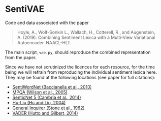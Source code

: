 # SentiVAE

Code and data associated with the paper

> Hoyle, A., Wolf-Sonkin L., Wallach, H., Cotterell, R., and Augenstein, A. (2019). Combining Sentiment Lexica with a Multi-View Variational Autoencoder. NAACL-HLT.

The main script, `vae.py`, should reproduce the combined representation from the paper.

Since we have not scrutinized the licences for each resource, for the time being we will refrain from reproducing the individual sentiment lexica here. They may be found at the following locations (see paper for full citations):

* [SentiWordNet (Baccianella et al., 2010)](https://sentiwordnet.isti.cnr.it/)
* [MPQA (Wilson et al., 2005)](http://mpqa.cs.pitt.edu/lexicons/subj_lexicon/)
* [SenticNet 5 (Cambria et al., 2014)](http://sentic.net/downloads/)
* [Hu-Liu (Hu and Liu, 2004)](https://www.cs.uic.edu/~liub/FBS/sentiment-analysis.html#lexicon)
* [General Inquirer (Stone et al., 1962)](http://www.wjh.harvard.edu/~inquirer/spreadsheet_guide.htm)
* [VADER (Hutto and Gilbert, 2014)](https://github.com/cjhutto/vaderSentiment)

